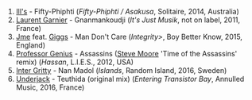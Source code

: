 1. [Ill's](http://musicbrainz.org/artist/76963511-af79-4ead-bd10-5f8c236d0a2a) - Fifty​-​Phiphti (_Fifty​-​Phiphti / Asakusa_, Solitaire, 2014, Australia)
1. [Laurent Garnier](http://musicbrainz.org/artist/ec477866-bfaa-48e0-affd-1c151ef61b7b) - Gnanmankoudji (_It's Just Musik_, not on label, 2011, France)
1. [Jme](http://musicbrainz.org/artist/57879ca6-44aa-4b75-9a97-b801f57a1331) feat. [Giggs](http://musicbrainz.org/artist/bb7dd5d7-95e6-46a0-9692-cb99134995b6) - Man Don't Care (_Integrity>_, Boy Better Know, 2015, England)
1. [Professor Genius](http://musicbrainz.org/artist/7aad2481-7242-491b-9061-909e23ea1fbf) - Assassins ([Steve Moore](http://musicbrainz.org/artist/ad0a5e1e-4926-4d4d-9b0f-77fbbd19439f) 'Time of the Assassins' remix) (_Hassan_, L.I.E.S., 2012, USA)
1. [Inter Gritty](http://musicbrainz.org/artist/61338c4b-dfa6-46e0-a96c-40088ab59591) - Nan Madol (_Islands_, Random Island, 2016, Sweden)
1. [Underjack](https://musicbrainz.org/artist/bee88314-86c8-4ccb-bcc0-7372aaca591f) - Teuthida (original mix) (_Entering Transistor Bay_, Annulled Music, 2016, France)
